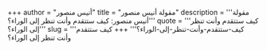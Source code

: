 +++
author = "أنيس منصور"
title = "مقولة أنيس منصور"
description = '''مقولة أنيس منصور: كيف ستتقدم وأنت تنظر إلى الوراء؟'''
quote = '''كيف ستتقدم وأنت تنظر إلى الوراء؟'''
slug = '''كيف-ستتقدم-وأنت-تنظر-إلى-الوراء؟'''
+++
كيف ستتقدم وأنت تنظر إلى الوراء؟
